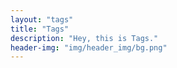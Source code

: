 ```yaml
---
layout: "tags"
title: "Tags"
description: "Hey, this is Tags."
header-img: "img/header_img/bg.png"
---
```

